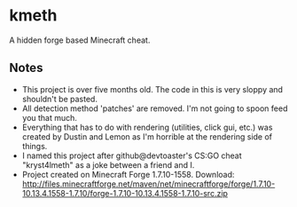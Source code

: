 # kmeth
A hidden forge based Minecraft cheat.

Notes
-----
* This project is over five months old. The code in this is very sloppy and shouldn't be pasted.
* All detection method 'patches' are removed. I'm not going to spoon feed you that much.
* Everything that has to do with rendering (utilities, click gui, etc.) was created by Dustin and Lemon as I'm horrible at the rendering side of things.
* I named this project after github@devtoaster's CS:GO cheat "kryst4lmeth" as a joke between a friend and I.
* Project created on Minecraft Forge 1.7.10-1558. Download: http://files.minecraftforge.net/maven/net/minecraftforge/forge/1.7.10-10.13.4.1558-1.7.10/forge-1.7.10-10.13.4.1558-1.7.10-src.zip
